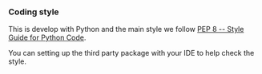 ### Coding style
This is develop with Python and the main style we follow [PEP 8 -- Style Guide for Python Code](https://www.python.org/dev/peps/pep-0008/). 

You can setting up the third party package with your IDE to help check the style.